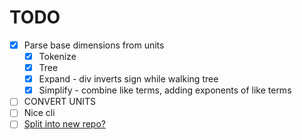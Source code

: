 # TODO

- [x] Parse base dimensions from units
  - [x] Tokenize
  - [x] Tree
  - [x] Expand - div inverts sign while walking tree
  - [x] Simplify - combine like terms, adding exponents of like terms
- [ ] CONVERT UNITS
- [ ] Nice cli
- [ ] [Split into new repo?](https://docs.github.com/en/get-started/using-git/splitting-a-subfolder-out-into-a-new-repository)
